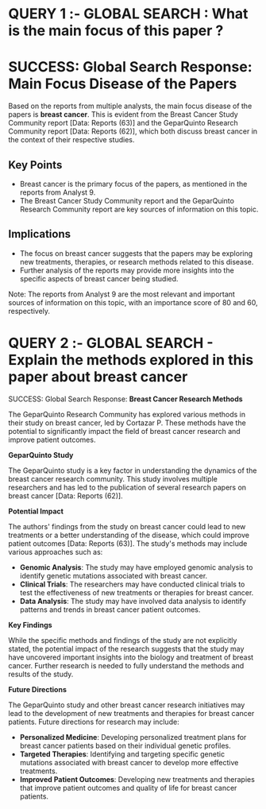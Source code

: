 # QUERY 1 :- GLOBAL SEARCH : What is the main focus of this paper ?

SUCCESS: Global Search Response: **Main Focus Disease of the Papers**
=====================================

Based on the reports from multiple analysts, the main focus disease of the papers is **breast cancer**. This is evident from the Breast Cancer Study Community report [Data: Reports (63)] and the GeparQuinto Research Community report [Data: Reports (62)], which both discuss breast cancer in the context of their respective studies.

**Key Points**
--------------

* Breast cancer is the primary focus of the papers, as mentioned in the reports from Analyst 9.
* The Breast Cancer Study Community report and the GeparQuinto Research Community report are key sources of information on this topic.

**Implications**
--------------

* The focus on breast cancer suggests that the papers may be exploring new treatments, therapies, or research methods related to this disease.
* Further analysis of the reports may provide more insights into the specific aspects of breast cancer being studied.

Note: The reports from Analyst 9 are the most relevant and important sources of information on this topic, with an importance score of 80 and 60, respectively.   


# QUERY 2 :- GLOBAL SEARCH - Explain the methods explored in this paper about breast cancer 

SUCCESS: Global Search Response: **Breast Cancer Research Methods**

The GeparQuinto Research Community has explored various methods in their study on breast cancer, led by Cortazar P. These methods have the potential to significantly impact the field of breast cancer research and improve patient outcomes.

**GeparQuinto Study**

The GeparQuinto study is a key factor in understanding the dynamics of the breast cancer research community. This study involves multiple researchers and has led to the publication of several research papers on breast cancer [Data: Reports (62)].

**Potential Impact**

The authors' findings from the study on breast cancer could lead to new treatments or a better understanding of the disease, which could improve patient outcomes [Data: Reports (63)]. The study's methods may include various approaches such as:

* **Genomic Analysis**: The study may have employed genomic analysis to identify genetic mutations associated with breast cancer.
* **Clinical Trials**: The researchers may have conducted clinical trials to test the effectiveness of new treatments or therapies for breast cancer.
* **Data Analysis**: The study may have involved data analysis to identify patterns and trends in breast cancer patient outcomes.

**Key Findings**

While the specific methods and findings of the study are not explicitly stated, the potential impact of the research suggests that the study may have uncovered important insights into the biology and treatment of breast cancer. Further research is needed to fully understand the methods and results of the study.

**Future Directions**

The GeparQuinto study and other breast cancer research initiatives may lead to the development of new treatments and therapies for breast cancer patients. Future directions for research may include:

* **Personalized Medicine**: Developing personalized treatment plans for breast cancer patients based on their individual genetic profiles.
* **Targeted Therapies**: Identifying and targeting specific genetic mutations associated with breast cancer to develop more effective treatments.
* **Improved Patient Outcomes**: Developing new treatments and therapies that improve patient outcomes and quality of life for breast cancer patients.
